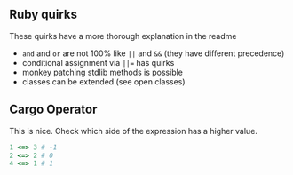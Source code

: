 ## Ruby quirks

These quirks have a more thorough explanation in the readme

- `and` and `or` are not 100% like `||` and `&&` (they have different precedence)
- conditional assignment via `||=` has quirks
- monkey patching stdlib methods is possible
- classes can be extended (see open classes)

## Cargo Operator

This is nice. Check which side of the expression has a higher value.

```rb
1 <=> 3 # -1
2 <=> 2 # 0
4 <=> 1 # 1
```
